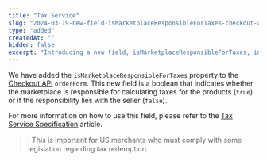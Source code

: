 ```yaml
---
title: "Tax Service"
slug: "2024-03-19-new-field-isMarketplaceResponsibleForTaxes-checkout-api"
type: "added"
createdAt: ""
hidden: false
excerpt: "Introducing a new field, isMarketplaceResponsibleForTaxes, in the Checkout API orderForm. Easily determine tax calculation responsibility between marketplace and seller."
---
```


We have added the `isMarketplaceResponsibleForTaxes` property to the [Checkout API](https://developers.vtex.com/docs/api-reference/checkout-api#overview) `orderForm`. This new field is a boolean that indicates whether the marketplace is responsible for calculating taxes for the products (`true`) or if the responsibility lies with the seller (`false`).

For more information on how to use this field, please refer to the [Tax Service Specification](https://developers.vtex.com/docs/guides/tax-services-specification) article.

>ℹ️ This is important for US merchants who must comply with some legislation regarding tax redemption.